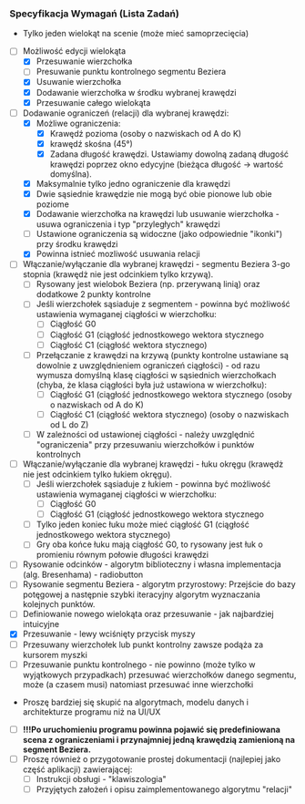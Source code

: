 ### Specyfikacja Wymagań (Lista Zadań)

- Tylko jeden wielokąt na scenie (może mieć samoprzecięcia)
- [ ] Możliwość edycji wielokąta
  - [x] Przesuwanie wierzchołka
  - [ ] Presuwanie punktu kontrolnego segmentu Beziera
  - [x] Usuwanie wierzchołka
  - [x] Dodawanie wierzchołka w środku wybranej krawędzi
  - [x] Przesuwanie całego wielokąta
- [ ] Dodawanie ograniczeń (relacji) dla wybranej krawędzi:
  - [x] Możliwe ograniczenia:
    - [x] Krawędź pozioma (osoby o nazwiskach od A do K)
    - [x] krawędź skośna (45°)
    - [x] Zadana długość krawędzi. Ustawiamy dowolną zadaną długość krawędzi poprzez okno edycyjne (bieżąca długość -> wartość domyślna).
  - [x] Maksymalnie tylko jedno ograniczenie dla krawędzi
  - [x] Dwie sąsiednie krawędzie nie mogą być obie pionowe lub obie poziome
  - [x] Dodawanie wierzchołka na krawędzi lub usuwanie wierzchołka - usuwa ograniczenia i typ "przyległych" krawędzi
  - [ ] Ustawione ograniczenia są widoczne (jako odpowiednie "ikonki") przy środku krawędzi
  - [x] Powinna istnieć mozliwość usuwania relacji
- [ ] Włączanie/wyłączanie dla wybranej krawędzi - segmentu Beziera 3-go stopnia (krawędż nie jest odcinkiem tylko krzywą).
  - [ ] Rysowany jest wielobok Beziera (np. przerywaną linią) oraz dodatkowe 2 punkty kontrolne
  - [ ] Jeśli wierzchołek sąsiaduje z segmentem - powinna być możliwość ustawienia wymaganej ciągłości w wierzchołku:
    - [ ] Ciągłość G0
    - [ ] Ciągłość G1 (ciągłość jednostkowego wektora stycznego
    - [ ] Ciągłość C1 (ciągłość wektora stycznego)
  - [ ] Przełączanie z krawędzi na krzywą (punkty kontrolne ustawiane są dowolnie z uwzględnieniem ograniczeń ciągłości) - od razu wymusza domyślną klasę ciągłości w sąsiednich wierzchołkach (chyba, że klasa ciągłości była już ustawiona w wierzchołku):
    - [ ] Ciągłość G1 (ciągłość jednostkowego wektora stycznego (osoby o nazwiskach od A do K)
    - [ ] Ciągłość C1 (ciągłość wektora stycznego) (osoby o nazwiskach od L do Z)
  - [ ] W zależności od ustawionej ciągłości - należy uwzględnić "ograniczenia" przy przesuwaniu wierzchołków i punktów kontrolnych
- [ ] Włączanie/wyłączanie dla wybranej krawędzi - łuku okręgu (krawędż nie jest odcinkiem tylko łukiem okręgu).
  - [ ] Jeśli wierzchołek sąsiaduje z łukiem - powinna być możliwość ustawienia wymaganej ciągłości w wierzchołku:
    - [ ] Ciągłość G0
    - [ ] Ciągłość G1 (ciągłość jednostkowego wektora stycznego
  - [ ] Tylko jeden koniec łuku może mieć ciągłość G1 (ciągłość jednostkowego wektora stycznego)
  - [ ] Gry oba końce łuku mają ciągłość G0, to rysowany jest łuk o promieniu równym połowie długości krawędzi
- [ ] Rysowanie odcinków - algorytm biblioteczny i własna implementacja (alg. Bresenhama) - radiobutton
- [ ] Rysowanie segmentu Beziera - algorytm przyrostowy: Przejście do bazy potęgowej a następnie szybki iteracyjny algorytm wyznaczania kolejnych punktów.
- [ ] Definiowanie nowego wielokąta oraz przesuwanie - jak najbardziej intuicyjne
- [x] Przesuwanie - lewy wciśnięty przycisk myszy
- [ ] Przesuwany wierzchołek lub punkt kontrolny zawsze podąża za kursorem myszki
- [ ] Przesuwanie punktu kontrolnego - nie powinno (może tylko w wyjątkowych przypadkach) przesuwać wierzchołków danego segmentu, może (a czasem musi) natomiast przesuwać inne wierzchołki
- Proszę bardziej się skupić na algorytmach, modelu danych i architekturze programu niż na UI/UX
- [ ] **!!!Po uruchomieniu programu powinna pojawić się predefiniowana scena z ograniczeniami i przynajmniej jedną krawędzią zamienioną na segment Beziera.**
- [ ] Proszę również o przygotowanie prostej dokumentacji (najlepiej jako część aplikacji) zawierającej:
  - [ ] Instrukcji obsługi - "klawiszologia"
  - [ ] Przyjętych założeń i opisu zaimplementowanego algorytmu "relacji"